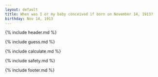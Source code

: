 ```yaml
---
layout: default
title: When was I or my baby conceived if born on November 14, 1913?
birthday: Nov 14, 1913
---
```


{% include header.md %}

{% include guess.md %}

{% include calculate.md %}

{% include safety.md %}

{% include footer.md %}



